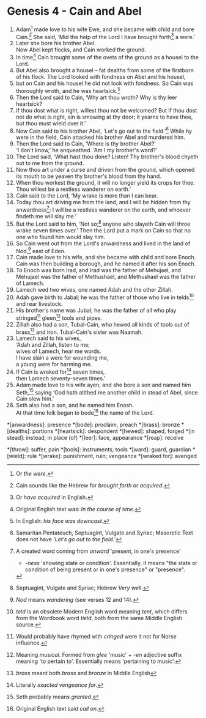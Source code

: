 # Genesis 4 - Cain and Abel

1. Adam[^Adam] made love to his wife Ewe, and she became with child and bore
   Cain.[^Cain] She said, ‘Mid the help of the Lord I have brought
   forth[^brought-forth] a were.’
2. Later she bore his brother Abel.
   <br/>Now Abel kept flocks, and Cain worked the ground.
3. In time[^time] Cain brought some of the ovets of the ground as a housel to
   the Lord.
4. But Abel also brought a housel – fat dealths from some of the firstborn of
   his flock. The Lord looked with fondness on Abel and his housel,
5. but on Cain and his housel he did not look with fondness. So Cain was
   thoroughly wroth, and he was heartsick.[^heartsick]
6. Then the Lord said to Cain, ‘Why art thou wroth? Why is thy leer heartsick?
7. If thou dost what is right, willest thou not be welcomed? But if thou dost
   not do what is right, sin is smowing at thy door; it yearns to have thee,
   but thou must wield over it.’
8. Now Cain said to his brother Abel, ‘Let's go out to the field.’[^field]
   While hy were in the field, Cain attacked his brother Abel and murdered him.
9. Then the Lord said to Cain, ‘Where is thy brother Abel?’
   <br/>‘I don't know,’ he anqueathed. ‘Am I my brother's ward?’
10. The Lord said, ‘What hast thou done? Listen! Thy brother's blood chyeth out
    to me from the ground.
11. Now thou art under a curse and driven from the ground, which opened its
    mouth to be yeaven thy brother's blood from thy hand.
12. When thou workest the ground, it will no longer yield its crops for thee.
    Thou willest be a restless wanderer on earth.’
13. Cain said to the Lord, ‘My wrake is more than I can bear.
14. Today thou art driving me from the land, and I will be hidden from thy
    anwardness[^anwardness]; I will be a restless wanderer on the earth, and
    whoever findeth me will slay me.’
15. But the Lord said to him, ‘Not so;[^not-so] anyone who slayeth Cain will
    throe wrake seven times over.’ Then the Lord put a mark on Cain so that no
    one who found him would slay him.
16. So Cain went out from the Lord's anwardness and lived in the land of
    Nod,[^Nod] east of Eden.
17. Cain made love to his wife, and she became with child and bore Enoch. Cain
    was then building a borough, and he named it after his son Enoch.
18. To Enoch was born Irad, and Irad was the father of Mehujael, and Mehujael
    was the father of Methushael, and Methushael was the father of Lamech.
19. Lamech wed two wives, one named Adah and the other Zillah.
20. Adah gave birth to Jabal; he was the father of those who live in
    telds[^telds] and rear livestock.
21. His brother's name was Jubal; he was the father of all who play
    stringed[^stringed] gleen[^gleen] tools and pipes.
22. Zillah also had a son, Tubal-Cain, who hewed all kinds of tools out of
    brass[^brass] and iron. Tubal-Cain's sister was Naamah.
23. Lamech said to his wives,
    <br/>‘Adah and Zillah, listen to me;
    <br/>wives of Lamech, hear me words.
    <br/>I have slain a were for wounding me,
    <br/>a young were for harming me.
24. If Cain is wraked for[^wraked-for] seven times,
    <br/>then Lamech seventy-seven times.’
25. Adam made love to his wife ayen, and she bore a son and named him
    Seth,[^Seth] saying ‘God hath atithed me another child in stead of Abel,
    since Cain slew him.’
26. Seth also had a son, and he named him Enosh.
    <br/>At that time folk began to bode[^bode] the name of the Lord.

<!-- Abbreviations -->
*[anwardness]: presence
*[bode]: proclaim, preach
*[brass]: bronze
*[dealths]: portions
*[heartsick]: despondent
*[hewed]: shaped, forged
*[in stead]: instead, in place (of)
*[leer]: face, appearance
*[reap]: receive
<!-- *[scathing]: injuring | Norse -->
*[throw]: suffer, pain
*[tools]: instruments; tools
*[ward]: guard, guardian
*[wield]: rule
*[wrake]: punishment, ruin; vengeance
*[wraked for]: avenged

<!-- Footnotes -->
[^Adam]: Or *the were*.
[^Cain]: Cain sounds like the Hebrew for *brought forth* or *acquired*.
[^brought-forth]: Or *have acquired* in English.
[^time]: Original English text was: *In the course of time*.
[^heartsick]: In English: *his face was downcast*.
[^field]: Samaritan Pentateuch, Septuagint, Vulgate and Syriac; Masoretic Text
    does not have *‘Let’s go out to the field.’*
[^anwardness]: A created word coming from *anward* 'present, in one's presence'
    + *-ness* 'showing state or condition'. Essentially, it means "the state or
      condition of being present or in one's presence" or "presence".
[^not-so]: Septuagint, Vulgate and Syriac; Hebrew *Very well*.
[^Nod]: *Nod* means *wandering* (see verses 12 and 14).
[^telds]: *teld* is an obsolete Modern English word meaning *tent*, which
    differs from the Wordbook word *tield*, both from the same Middle English
    source.
[^stringed]: Would probably have rhymed with *cringed* were it not for Norse
    influence.
[^gleen]: Meaning *musical*. Formed from *glee* 'music' + *-en* adjective
    suffix meaning 'to pertain to'. Essentially means 'pertaining to music'.
[^brass]: *brass* meant both *brass* and *bronze* in Middle English
[^wraked-for]: Literally *exacted vengeance for*.
[^Seth]: Seth probably means *granted*.
[^bode]: Original English text said *call on*.
